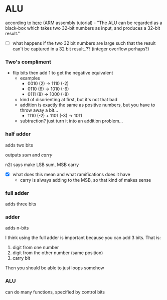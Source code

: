 # ALU

according to [here](http://www.peter-cockerell.net/aalp/html/ch-1.html) (ARM assembly tutorial) - "The ALU can be regarded as a black-box which takes two 32-bit numbers as input, and produces a 32-bit result."

- [ ]  what happens if the two 32 bit numbers are large such that the result can't be captured in a 32 bit result..?? (integer overflow perhaps?)

### Two's compliment

- flip bits then add 1 to get the negative equivalent
    - examples
        - 0010 (2) → 1110 (-2)
        - 0110 (6) → 1010 (-6)
        - 0111 (8) → 1000 (-8)
    - kind of disorienting at first, but it's not that bad
    - addition is exactly the same as positive numbers, but you have to throw away a bit...
        - 1110 (-2) + 1101 (-3) → 1011
    - subtraction? just turn it into an addition problem...

### half adder

adds two bits

outputs *sum* and *carry*

n2t says make LSB sum, MSB carry

- [x]  what does this mean and what ramifications does it have
    - carry is always adding to the MSB, so that kind of makes sense

### full adder

adds three bits

### adder

adds n-bits

I think using the full adder is important because you can add 3 bits. That is:

1. digit from one number
2. digit from the other number (same position)
3. carry bit

Then you should be able to just loops somehow

### ALU

can do many functions, specified by control bits